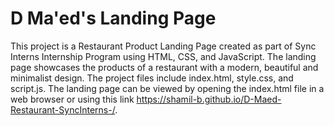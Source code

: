 # D Ma'ed's Landing Page

This project is a Restaurant Product Landing Page created as part of Sync Interns Internship Program using HTML, CSS, and JavaScript. The landing page showcases the products of a restaurant with a modern, beautiful and minimalist design. The project files include index.html, style.css, and script.js. The landing page can be viewed by opening the index.html file in a web browser or using this link https://shamil-b.github.io/D-Maed-Restaurant-SyncInterns-/.
